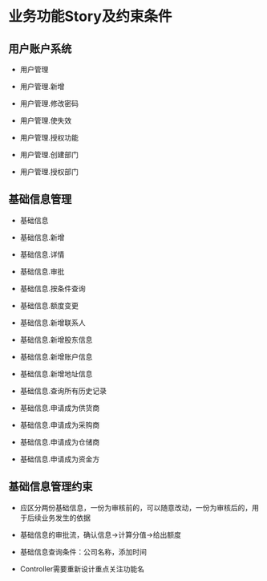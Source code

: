 # 业务功能Story及约束条件

## 用户账户系统

* 用户管理

* 用户管理.新增

* 用户管理.修改密码

* 用户管理.使失效

* 用户管理.授权功能

* 用户管理.创建部门

* 用户管理.授权部门

## 基础信息管理

* 基础信息

* 基础信息.新增

* 基础信息.详情

* 基础信息.审批

* 基础信息.按条件查询

* 基础信息.额度变更

* 基础信息.新增联系人

* 基础信息.新增股东信息

* 基础信息.新增账户信息

* 基础信息.新增地址信息

* 基础信息.查询所有历史记录

* 基础信息.申请成为供货商

* 基础信息.申请成为采购商

* 基础信息.申请成为仓储商

* 基础信息.申请成为资金方

## 基础信息管理约束

* 应区分两份基础信息，一份为审核前的，可以随意改动，一份为审核后的，用于后续业务发生的依据

* 基础信息的审批流，确认信息->计算分值->给出额度

* 基础信息查询条件：公司名称，添加时间

* Controller需要重新设计重点关注功能名